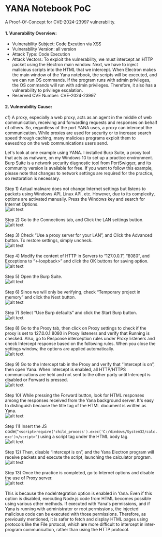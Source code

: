# YANA Notebook PoC
A Proof-Of-Concept for CVE-2024-23997 vulnerability.
#### 1. Vunerability Overview:
* Vulnerability Subject: Code Excution via XSS
* Vulnerability Version: all version
* Attack Type: Code Execution
* Attack Vectors: To exploit the vulnerability, we must intercept an HTTP packet using the Electron main window. Next, we have to inject malicious scripts into the HTML that we intercept. When Electron makes the main window of the Yana notebook, the scripts will be executed, and we can run OS commands. If the program runs with admin privileges, the OS commands will run with admin privileges. Therefore, it also has a vulnerability to privilege escalation.
* Reserved CVE Number: CVE-2024-23997

#### 2. Vulnerability Cause:
cf) A proxy, especially a web proxy, acts as an agent in the middle of web communication, receiving and forwarding requests and responses on behalf of others. So, regardless of the port YANA uses, a proxy can intercept the communication. While proxies are used for security or to increase search speed through caching, many malicious programs exploit them to eavesdrop on the web communications users send.

Let's look at one example using YANA. I installed Burp Suite, a proxy tool that acts as malware, on my Windows 10 to set up a practice environment. Burp Suite is a network security diagnostic tool from PortSwigger, and its community version is available for free. If you want to follow this example, please note that changes to network settings are required for the practice, so restoration is necessary.
<br><br>
Step 1) Actual malware does not change Internet settings but listens to packets using Windows API, Linux API, etc. However, due to its complexity, options are activated manually. Press the Windows key and search for Internet Options.\
![alt text](image.png)
<br><br>
Step 2) Go to the Connections tab, and Click the LAN settings button.\
![alt text](image-1.png)
<br><br>
Step 3) Check “Use a proxy server for your LAN”, and Click the Advanced button. To restore settings, simply uncheck.\
![alt text](image-2.png)
<br><br>
Step 4) Modify the content of HTTP in Servers to “127.0.0.1”, “8080”, and Exceptions to “<-loopback>” and click the OK buttons for saving option.\
![alt text](image-3.png)
<br><br>
Step 5) Open the Burp Suite.\
![alt text](image-4.png)
<br><br>
Step 6) Since we will only be verifying, check “Temporary project in memory” and click the Next button.\
![alt text](image-5.png)
<br><br>
Step 7) Select “Use Burp defaults” and click the Start Burp button.\
![alt text](image-6.png)
<br><br>
Step 8) Go to the Proxy tab, then click on Proxy settings to check if the proxy is set to 127.0.0.1:8080 in Proxy listeners and verify that Running is checked. Also, go to Response interception rules under Proxy listeners and check Intercept response based on the following rules. When you close the settings window, the options are applied automatically.\
![alt text](image-7.png)
<br><br>
Step 9) Go to the Intercept tab in the Proxy and verify that “Intercept is on”, then open Yana. When Intercept is enabled, all HTTP/HTTPS communications are held and not sent to the other party until Intercept is disabled or Forward is pressed.\
![alt text](image-8.png)
<br><br>
Step 10) While pressing the Forward button, look for HTML responses among the responses received from the Yana background server. It's easy to distinguish because the title tag of the HTML document is written as Yana.\
![alt text](image-9.png)
<br><br>
Step 11) Insert the JS code(`“<script>require('child_process').exec('C:/Windows/System32/calc.exe')</script>”`) using a script tag under the HTML body tag.\
![alt text](image-10.png)
<br><br>
Step 12) Then, disable “Intercept is on”, and the Yana Electron program will receive packets and execute the script, launching the calculator program.\
![alt text](image-11.png)
<br><br>
Step 13) Once the practice is completed, go to Internet options and disable the use of Proxy server.\
![alt text](image-12.png)
<br><br>
This is because the nodeIntegration option is enabled in Yana. Even if this option is disabled, executing Node.js code from HTML becomes possible using various other methods. If executed with Yana's permissions, and if Yana is running with administrator or root permissions, the injected malicious code can be executed with those permissions. Therefore, as previously mentioned, it is safer to fetch and display HTML pages using protocols like the File protocol, which are more difficult to intercept in inter-program communication, rather than using the HTTP protocol.

